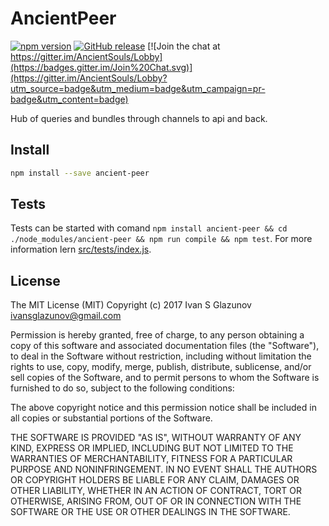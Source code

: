 # AncientPeer

[![npm version](https://badge.fury.io/js/ancient-peer.svg)](https://badge.fury.io/js/ancient-peer)
[![GitHub release](https://img.shields.io/github/release/AncientSouls/Peer.svg)](https://github.com/AncientSouls/Peer)
[![Join the chat at https://gitter.im/AncientSouls/Lobby](https://badges.gitter.im/Join%20Chat.svg)](https://gitter.im/AncientSouls/Lobby?utm_source=badge&utm_medium=badge&utm_campaign=pr-badge&utm_content=badge)

Hub of queries and bundles through channels to api and back.

## Install
```bash
npm install --save ancient-peer
```

## Tests

Tests can be started with comand `npm install ancient-peer && cd ./node_modules/ancient-peer && npm run compile && npm test`. For more information lern [src/tests/index.js](https://github.com/AncientSouls/Peer/blob/master/src/tests/index.js).

## License

The MIT License (MIT)
Copyright (c) 2017 Ivan S Glazunov <ivansglazunov@gmail.com>

Permission is hereby granted, free of charge, to any person obtaining a copy of this software and associated documentation files (the "Software"), to deal in the Software without restriction, including without limitation the rights to use, copy, modify, merge, publish, distribute, sublicense, and/or sell copies of the Software, and to permit persons to whom the Software is furnished to do so, subject to the following conditions:

The above copyright notice and this permission notice shall be included in all copies or substantial portions of the Software.

THE SOFTWARE IS PROVIDED "AS IS", WITHOUT WARRANTY OF ANY KIND, EXPRESS OR IMPLIED, INCLUDING BUT NOT LIMITED TO THE WARRANTIES OF MERCHANTABILITY, FITNESS FOR A PARTICULAR PURPOSE AND NONINFRINGEMENT. IN NO EVENT SHALL THE AUTHORS OR COPYRIGHT HOLDERS BE LIABLE FOR ANY CLAIM, DAMAGES OR OTHER LIABILITY, WHETHER IN AN ACTION OF CONTRACT, TORT OR OTHERWISE, ARISING FROM, OUT OF OR IN CONNECTION WITH THE SOFTWARE OR THE USE OR OTHER DEALINGS IN THE SOFTWARE.

